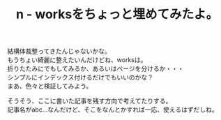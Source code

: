 ﻿---
title: n - worksをちょっと埋めてみたよ。
pubtime: 2012-12-08T16:57:00+09:00
tags: [テスト記事]
---

結構体裁整ってきたんじゃないかな。  
もうちょい綺麗に整えたいんだけどね、worksは。  
折りたたみにでもしてみるか、あるいはページを分けるか・・・  
シンプルにインデックス付けるだけでもいいのかな？  
まあ、色々と検証してみよう。

そうそう、ここに書いた記事を残す方向で考えてたりする。  
記事名がabc...なんだけど、そこをなんとかすれば一応、使えるはずだしね。
